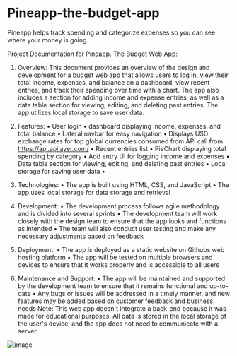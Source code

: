# Pineapp-the-budget-app
Pineapp helps track spending and categorize expenses so you can see where your money is going.

Project Documentation for Pineapp. The Budget Web App:

1.	Overview: This document provides an overview of the design and development for a budget web app that allows users to log in, view their total income, expenses, and balance on a dashboard, view recent entries, and track their spending over time with a chart. The app also includes a section for adding income and expense entries, as well as a data table section for viewing, editing, and deleting past entries. The app utilizes local storage to save user data.

2.	Features:
•	User login 
•	dashboard displaying income, expenses, and total balance
•	Lateral navbar for easy navigation
•	Displays USD exchange rates for top global currencies consumed from API call from https://api.apilayer.com/
•	Recent entries list
•	PieChart displaying total spending by category
•	Add entry UI for logging income and expenses
•	Data table section for viewing, editing, and deleting past entries
•	Local storage for saving user data
•	
3.	Technologies:
•	The app is built using HTML, CSS, and JavaScript
•	The app uses local storage for data storage and retrieval
4.	Development:
•	The development process follows agile methodology and is divided into several sprints
•	The development team will work closely with the design team to ensure that the app looks and functions as intended
•	The team will also conduct user testing and make any necessary adjustments based on feedback
5.	Deployment:
•	The app is deployed as a static website on Githubs web hosting platform 
•	The app will be tested on multiple browsers and devices to ensure that it works properly and is accessible to all users
6.	Maintenance and Support:
•	The app will be maintained and supported by the development team to ensure that it remains functional and up-to-date
•	Any bugs or issues will be addressed in a timely manner, and new features may be added based on customer feedback and business needs
Note: This web app doesn't integrate a back-end because it was made for educational purposes. All data is stored in the local storage of the user's device, and the app does not need to communicate with a server.

![image](https://user-images.githubusercontent.com/73240195/215011988-02f3c705-b672-4e1f-9923-f00cdb4e2957.png)
